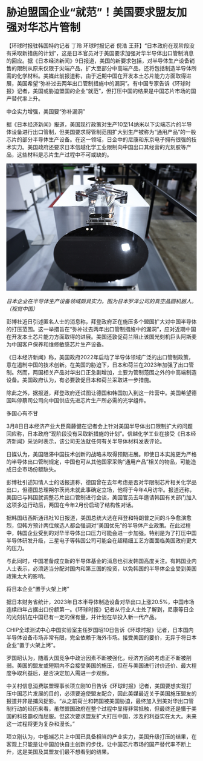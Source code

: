 # 胁迫盟国企业“就范”！美国要求盟友加强对华芯片管制

【环球时报驻韩国特约记者 丁玲 环球时报记者 倪浩
王菲】“日本政府在现阶段没有采取新措施的计划”，这是日本官员对于美国要求加强对华半导体出口管制消息的回应。据《日本经济新闻》9日报道，美国的新要求包括，对半导体生产设备销售的限制从原来仅限于尖端产品，扩大至部分中高端产品，还将包括制造半导体所需的化学材料。美媒此前报道称，由于近期中国在开发本土芯片能力方面取得进展，美国希望“弥补过去两年出口管制措施中的漏洞”。有中国专家告诉《环球时报》记者，美国或胁迫盟国的企业“就范”，但打压中国的结果是中国芯片市场的国产替代率上升。

中企实力增强，美国要“弥补漏洞”

据《日本经济新闻》报道，美国现行政策对生产10至14纳米以下尖端芯片的半导体设备进行出口管制，但美国要求将管制范围扩大到生产被称为“通用产品”的一般芯片的部分半导体生产设备。在这一领域，日企中的尼康和东京电子拥有很强的技术实力。美国政府还要求日本信越化学工业限制向中国出口其经营的光刻胶等产品，这些材料是芯片生产过程中不可或缺的。

![fe5ccc01f96357613e5a4ad45a020498.jpg](https://raw.githubusercontent.com/qqhsx/qqnews_image/main/2024/03/11/胁迫盟国企业“就范”！美国要求盟友加强对华芯片管制/fe5ccc01f96357613e5a4ad45a020498.jpg)

_日本企业在半导体生产设备领域颇具实力。图为日本罗泽公司的真空晶圆机器人。（视觉中国）_

彭博社近日引述匿名人士的消息称，拜登政府正在施压多个盟国扩大对中国半导体的打压范围。这一举措旨在“弥补过去两年出口管制措施中的漏洞”，应对近期中国在开发本土芯片能力方面取得的进展。美国还敦促荷兰阻止该国光刻机巨头阿斯麦为中国客户保养和维修敏感芯片生产设备。

《日本经济新闻》称，美国政府2022年启动了半导体领域广泛的出口管制政策，意在遏制中国的技术创新。在美国的胁迫下，日本和荷兰在2023年加强了出口管制。然而，两国相关产品对华出口正急剧增加，主要为管制范围之外的中高端制造设备。美国政府认为，有必要敦促日本和荷兰采取进一步措施。

除此之外，据报道，拜登政府还试图让德国和韩国加入到这一阵营中。美国希望德国叫停蔡司公司向中国供应先进芯片生产所必需的光学组件。

多国心有不甘

3月8日日本经济产业大臣斋藤健在记者会上针对美国半导体出口限制扩大的问题回应称，日本政府“现阶段没有采取新措施的计划”。信越化学工业在接受《日本经济新闻》采访时表示，该公司无法就任何有关半导体材料发表评论。

日媒认为，美国阻滞中国技术创新的战略未取得预期进展。即使日本实施更为严格的半导体出口管制规定，中国也可从其他国家采购“通用产品”相关的物品，可能造成日企市场份额缺失。

彭博社引述知情人士的话报道称，德国曾在去年考虑是否对华限制芯片相关化学品出口，但德国总理朔尔茨尚未就此事确定立场，他将于今年4月访华。报道还称，美国已与韩国就调整芯片出口管制进行会谈，美国官员去年邀请韩国有关部门加入这项多边行动后，两国在今年2月份启动了结构性对话。

据韩国纽西斯通讯社10日报道，美国总统大选在拜登和特朗普之间的斗争愈演愈烈，但韩方预计两位候选人都会强调对“美国优先”的半导体产业政策。在此过程中，韩国企业受到的对华半导体出口压力可能会进一步加强。特别是为了打压中国半导体研发升级，三星电子等韩国公司可能会在超精细工艺方面面临美国政府更大的压力。

与此同时，中国准备成立新的半导体基金的消息也引发韩国高度关注。有韩国业内人士表示，必须适当分配对国内和第三国的投资，以免韩国的半导体企业受到美国政策太大的影响。

将日本企业“置于火架上烤”

据日本财务省统计，2023年日本半导体制造设备对华出口上涨20.5%，中国市场连续四年占据出口份额第一。《环球时报》记者从行业人士处了解到，尼康等日企的光刻机在中国已有一定的保有量，并计划在华投入新一代产品。

CHIP全球测试中心中国实验室主任罗国昭10日告诉《环球时报》记者，日本国内半导体设备市场非常有限，完全依赖于海外市场。接受美国的要价，无异于将日本企业“置于火架上烤”。

罗国昭认为，随着大国竞争中政治因素不断被强化，经济方面的考虑正不断被削弱。美国的盟友或短期内不会接受美国的施压，但在与美国进行讨价还价、最大程度争取利益后，是否决定加入需进一步观察。

中关村信息消费联盟理事长项立刚10日告诉《环球时报》记者，美国要想实现打压中国芯片发展的目的，必须要迫使盟友配合，因此美媒最近关于美国施压盟友的报道并非是捕风捉影。“从之前荷兰和韩国被美国胁迫，最终加入到美对华出口管制行动的经历来看，虽然盟国政府在整个过程中显得非常抵触，但最终还是慑于美国的科技霸权而屈服。但这次要求盟友扩大打压中国，涉及的利益实在太大。未来这一过程将更为复杂和漫长。”

项立刚认为，中低端芯片上中国已具备相当的产业实力，美国升级打压的结果，在客观上只能是让中国加快自主创新的步伐，让中国芯片市场的国产替代率不断上升，这是美国及其盟友们最不想看到的结果。

